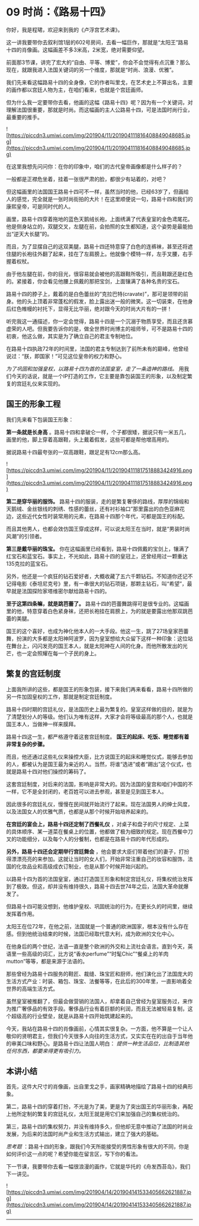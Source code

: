 # 09 时尚：《路易十四》

你好，我是程珺，欢迎来到我的《卢浮宫艺术课》。

这一讲我要带你去叙利馆1层的602号房间，去看一幅巨作，那就是“太阳王”路易十四的肖像画。这幅画差不多3米高，2米宽，绝对需要仰望。

前面那3节课，讲完了宏大的“自由、平等、博爱”，你会不会觉得有点沉重？那么现在，就跟我进入法国关键词的另一个维度，那就是“时尚、浪漫、优雅”。

我们先来看这幅路易十四的全身像，它的作者叫里戈，在艺术史上不算出名，主要的画作都以宫廷人物为主，在咱们看来，也就是个宫廷画师。

但为什么我一定要带你去看，他画的这幅《路易十四》呢？因为有一个关键词，对理解法国很重要，那就是时尚。而这幅画的主人公路易十四，可是法国时尚行业，最重要的推手。

![https://piccdn3.umiwi.com/img/201904/11/201904111816408849048685.jpg](https://piccdn3.umiwi.com/img/201904/11/201904111816408849048685.jpg)

在这里我想先问问你：在你的印象中，咱们的古代皇帝画像都是什么样子的？

一般都是正襟危坐着，挂着一张很严肃的脸，都很少有站着的，对吧？

但这幅画里的法国国王路易十四可不一样，虽然当时的他，已经63岁了，但画给人的感觉，完全就是一张时尚街拍的大片！在这里顺便说一句，路易十四和我们的康熙皇帝，可是同时代的人。

画里，路易十四穿着拖地的蓝色天鹅绒长袍，上面绣满了代表皇室的金色鸢尾花。他是侧身站立的，双腿交叉，左腿在前，会拍照的女生都知道，这个姿势是最能拍出“逆天大长腿”的。

而且，为了显摆自己的这双美腿，路易十四还特意穿了白色的连裤袜，甚至还将遮住腿的长袍往外翻了起来，挂在了左肩膀上。他就像个模特一样，左手叉腰，右手握着权杖。

由于他左腿在前，你的目光，很容易就会被他的高跟鞋所吸引，而且鞋跟还是红色的。紧接着，你会看见他腰上佩戴的那把宝剑，上面镶满了各种名贵的宝石。

路易十四的脖子上，戴着的是白色蕾丝的“克拉巴特(cravate)”，那可是领带的前身。他的头上顶着非常蓬松的假发，脸上露出迷一般的微笑。这一切装束，在他身后红色帷幔的衬托下，显得无比华丽，绝对跟今天的时尚大片有的一拼！

听完我这一通描述，你一定会觉得，路易十四是一个沉溺于物质享受，而且还贪慕虚荣的人吧。但我要告诉你的是，做全世界时尚博主的祖师爷，可不是路易十四的初衷，他这么做，其实是为了确立自己的君主专制地位。

在路易十四执政72年的时间里，法国的君主专制达到了前所未有的巅峰，他曾经说过：“朕，即国家！”可见这位皇帝的权力和野心。

 *为了巩固和加强皇权，以路易十四为首的法国皇室，走了一条造神的路线。* 用我们今天的话说，就是一个IP打造的工作，它主要是靠包装国王的形象，以及制定繁复的宫廷礼仪来实现的。

## 国王的形象工程

我们先来看下包装国王形象：

 **第一条就是长身高** 。路易十四和拿破仑一样，个子都很矮，据说只有一米五几，画里的他，脚上穿着高跟鞋，头上戴着假发，这些可都是帮他增高用的。

据说路易十四最夸张的一双高跟鞋，跟足足有12cm那么高。

![https://piccdn3.umiwi.com/img/201904/11/201904111817518883424916.png](https://piccdn3.umiwi.com/img/201904/11/201904111817518883424916.png)

 **第二是穿华丽的服饰。** 路易十四的服装，走的是繁复奢侈的路线，厚厚的锦缎和天鹅绒、金丝银线的刺绣、性感的蕾丝，还有衬衫袖口”那里露出的白色亚麻花边，这些近代女性时装常用的元素，在路易十四那个年代，可都是国王的标配。

而且其他男人，也都会效仿国王穿成这样，可以说太阳王在当时，就是“男装时尚风潮”的引领者。

 **第三是戴华丽的珠宝。** 你在这幅画里已经看到，路易十四佩戴的宝剑上，镶满了红宝石和蓝宝石。事实上，不光如此，路易十四的皇冠上，还曾经用过一颗重达135克拉的蓝宝石。

另外，他还是一个疯狂的钻石爱好者，大概收藏了五六千颗钻石。不知道你还记不记得电影《泰坦尼克号》里，有一串很大的钻石项链，那颗主钻石，叫“希望”，最早就是法国探险家塔维密尔献给路易十四的。

 **至于这第四条嘛，就是跳芭蕾了。** 路易十四的芭蕾舞跳得可是很专业的。这幅画里的他，特意穿着白色紧身袜，还把长袍挂在肩膀上，为的就是要露出他那双跳芭蕾的美腿。

国王的这个喜好，也成为神化他本人的一大手段。他这一生，跳了27场皇家芭蕾舞，扮演的大多都是太阳神阿波罗，因为皇室想给大众留下这样一种印象：这位站在舞台上，闪闪发亮的国王本人，就是太阳神在人间的化身。而他所散发出的光芒，也一定会照耀在每一个子民的身上。

## 繁复的宫廷制度

上面我所讲的这些，都是国王的形象包装，接下来我们再来看看，路易十四所做的另一件加固皇权的工作，那就是制定宫廷制度。

路易十四时期的宫廷礼仪，是法国历史上最为繁复的。皇室这样做的目的，就是为了清楚划分人的等级。他们认为唯有这样，大家才会将等级最高的那个人，也就是国王本人，当做神一样来膜拜。

路易十四这一生，都严格遵守着这套宫廷制度。 **国王的起床、吃饭、睡觉都有着非常复杂的步骤。**

而且，他还通过这些礼仪来操控大臣，比方说国王的起床和睡觉仪式，能够去参加的人，都被认为是国王最为亲近的人。当然，将谁“选进”或者“踢出”这个仪式，也就是路易十四对他们操控的筹码了。

这套宫廷制度，对后来的法国，影响是非常大的。因为法国的皇宫和咱们中国的不一样，它不是全封闭的，老百姓可以进去参观，甚至是见到国王本人。

因此很多的宫廷礼仪，慢慢在民间就开始流行了起来。现在法国男人的绅士风度，以及法国女人的优雅气质，也都是从那个时候开始培养起来的。

 **在宫廷的宴会上，路易十四还定制了西餐礼仪** ，对桌子和盘子的尺寸规定、上菜的具体顺序、某一道菜在餐桌上的位置，他都做了极为细致的规定。现在西餐中刀叉的功能细分，以及每个人的分餐制，也都是在路易十四的年代形成的。

 **另外，路易十四还会定期举行宫廷舞会** ，他会要求大臣们带着他们的妻子，打扮得漂漂亮亮的来参加。这就让当时的女人们，开始非常注重自己的妆容和服饰，法国的化妆品业和高级成衣订制业，也是从那个时候开始兴起的。

以路易十四为首的法国皇室，通过打造国王形象和制定宫廷礼仪，将集权统治发挥到了极致。但这，却并没有维持很久，路易十四去世74年之后，法国大革命就爆发了。

但路易十四可能没想到，他维护皇权、巩固统治的行为，在更长久的时间里，继续发挥着作用。

太阳王在位72年，在他之前，法国就是一个普通的欧洲国家，根本没有什么存在感。但到他统治结束的时候，法国已经取代意大利，成为欧洲的文化中心。

在他身后的两个世纪，法语一直是整个欧洲的外交和上流社会语言。直到今天，英语里一些高级的词汇，比方说“香水perfume”“时髦Chic”“餐桌上的羊肉mutton”等等，都是来源于法语的。

那些曾经为路易十四服务的鞋匠、裁缝、珠宝匠和厨师，他们演化出了法国庞大的生活方式产业：时装、箱包、珠宝、法餐等等，在此后的300年里，一直影响着全世界的高端生活方式。

虽然皇室被推翻了，但最会做营销的法国人，却拿着自己曾经为皇室服务过，来作为推广奢侈品的有效手段。奢侈品行业有着巨额的利润，而且无法被轻易复制，这个超级高的行业壁垒，就是从路易十四开始筑建起来的。

今天，我站在路易十四的肖像画前，心情其实很复杂。一方面，他不算是一个让人敬仰的贤明君主，但我们今天很多人向往的生活方式，又实实在在的出自于当年他的审美口味和野心。是路易十四让法国人明白： *提供一种生活品位，比制造其他任何东西，都要来得更有吸引力。*

## 本讲小结

首先，这件大尺寸的肖像画，出自里戈之手，画家精确地描绘了路易十四的经典形象。

第二，路易十四的穿着打扮，不光是为了美，更是为了突出国王的华丽形象，再配上他所定制的繁复的宫廷礼仪，太阳王就是用它们来加强自己的集权统治的。

第三，路易十四的集权努力，并没有维持多久，但他却无意中推动了法国的时尚业发展，为后来的法国时尚产业和生活方式输出，建立了强大的基础。

 *思考题* ：路易十四的形象，跟我们今天所能接受的男性形象有很大的不同，你是如何评价这一点的呢？希望你能在留言区，写下你的看法。

下一节课，我要带你去看一幅很浪漫的画作，它就是华托的《舟发西苔岛》，我们下一讲见。

![https://piccdn3.umiwi.com/img/201904/14/201904141533405662621887.jpg](https://piccdn3.umiwi.com/img/201904/14/201904141533405662621887.jpg)

---
